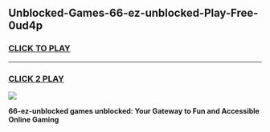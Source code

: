
## Unblocked-Games-66-ez-unblocked-Play-Free-0ud4p
<h3>
<a href="https://premium76.site?title=66-ez-unblocked&ref=10A">CLICK TO PLAY</a></h3>
<hr>

<h3>
<a href="https://premium76.site?title=66-ez-unblocked&ref=10A">CLICK 2 PLAY</a>
  
</h3>

<a href="https://premium76.site?title=66-ez-unblocked&ref=10A"><img src="https://clearcache.store/games.png"></a>


**66-ez-unblocked games unblocked: Your Gateway to Fun and Accessible Online Gaming**
